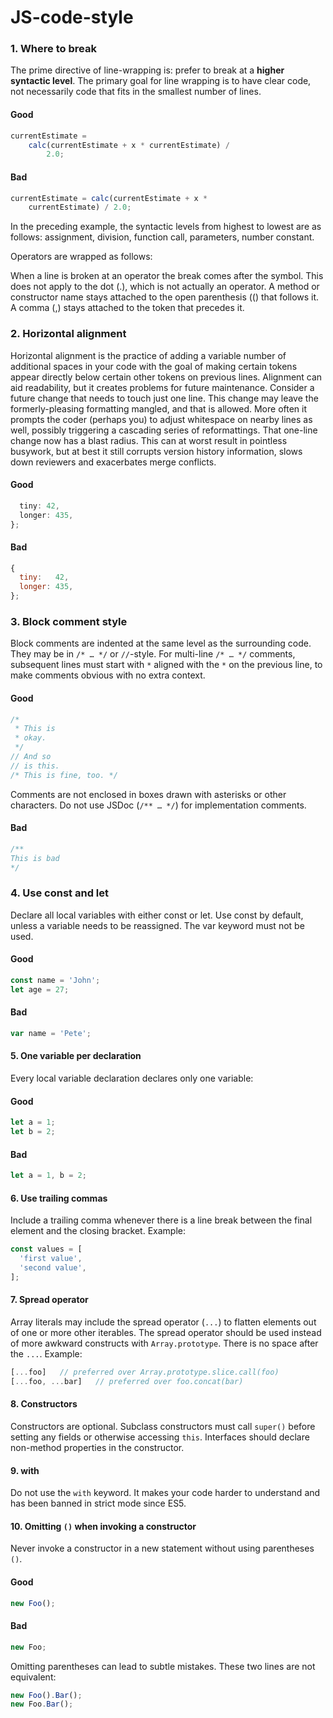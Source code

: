 # JS-code-style

### 1. Where to break

The prime directive of line-wrapping is: prefer to break at a **higher syntactic level**.
The primary goal for line wrapping is to have clear code, not necessarily code that fits in the smallest number of lines.

#### Good
``` js
currentEstimate =
    calc(currentEstimate + x * currentEstimate) /
        2.0;
```
#### Bad
``` js
currentEstimate = calc(currentEstimate + x *
    currentEstimate) / 2.0;
```
In the preceding example, the syntactic levels from highest to lowest are as follows: assignment, division, function call, parameters, number constant.

Operators are wrapped as follows:

When a line is broken at an operator the break comes after the symbol. This does not apply to the dot (.), which is not actually an operator.
A method or constructor name stays attached to the open parenthesis (() that follows it.
A comma (,) stays attached to the token that precedes it.

### 2. Horizontal alignment

Horizontal alignment is the practice of adding a variable number of additional spaces in your code with the goal of making certain tokens appear directly below certain other tokens on previous lines.
Alignment can aid readability, but it creates problems for future maintenance. Consider a future change that needs to touch just one line. This change may leave the formerly-pleasing formatting mangled, and that is allowed. More often it prompts the coder (perhaps you) to adjust whitespace on nearby lines as well, possibly triggering a cascading series of reformattings. That one-line change now has a blast radius. This can at worst result in pointless busywork, but at best it still corrupts version history information, slows down reviewers and exacerbates merge conflicts.

#### Good
``` js
  tiny: 42,
  longer: 435,
};
```
#### Bad
``` js
{
  tiny:   42,
  longer: 435,
};
```

### 3. Block comment style

Block comments are indented at the same level as the surrounding code. They may be in `/* … */` or `//`-style. For multi-line `/* … */` comments, subsequent lines must start with `*` aligned with the `*` on the previous line, to make comments obvious with no extra context.
#### Good
``` js
/*
 * This is
 * okay.
 */
// And so
// is this.
/* This is fine, too. */
```
Comments are not enclosed in boxes drawn with asterisks or other characters. Do not use JSDoc (`/** … */`) for implementation comments.
#### Bad
``` js
/**
This is bad
*/
```

### 4. Use const and let

Declare all local variables with either const or let. Use const by default, unless a variable needs to be reassigned. The var keyword must not be used.
#### Good
``` js
const name = 'John';
let age = 27;
```
#### Bad
``` js
var name = 'Pete';
```

#### 5. One variable per declaration

Every local variable declaration declares only one variable:
#### Good
``` js
let a = 1;
let b = 2;
```
#### Bad
``` js
let a = 1, b = 2;
```
#### 6. Use trailing commas

Include a trailing comma whenever there is a line break between the final element and the closing bracket.
Example:
``` js
const values = [
  'first value',
  'second value',
];
```

#### 7. Spread operator

Array literals may include the spread operator (`...`) to flatten elements out of one or more other iterables. The spread operator should be used instead of more awkward constructs with `Array.prototype`. There is no space after the `...`.
Example:
``` js
[...foo]   // preferred over Array.prototype.slice.call(foo)
[...foo, ...bar]   // preferred over foo.concat(bar)
```

#### 8. Constructors

Constructors are optional. Subclass constructors must call `super()` before setting any fields or otherwise accessing `this`. Interfaces should declare non-method properties in the constructor.

#### 9. with

Do not use the `with` keyword. It makes your code harder to understand and has been banned in strict mode since ES5.

#### 10. Omitting `()` when invoking a constructor

Never invoke a constructor in a new statement without using parentheses `()`.
#### Good
``` js
new Foo();
```
#### Bad
``` js
new Foo;
```
Omitting parentheses can lead to subtle mistakes. These two lines are not equivalent:
``` js
new Foo().Bar();
new Foo.Bar();
```
